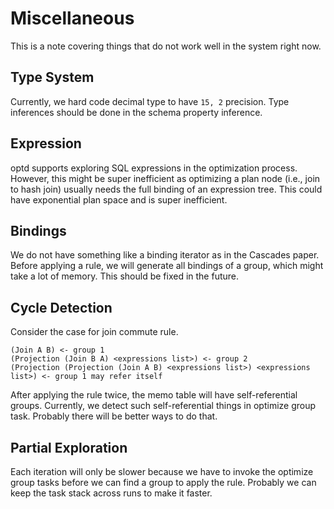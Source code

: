 # Miscellaneous

This is a note covering things that do not work well in the system right now.

## Type System

Currently, we hard code decimal type to have `15, 2` precision. Type inferences should be done in the schema property inference.

## Expression

optd supports exploring SQL expressions in the optimization process. However, this might be super inefficient as optimizing a plan node (i.e., join to hash join) usually needs the full binding of an expression tree. This could have exponential plan space and is super inefficient.

## Bindings

We do not have something like a binding iterator as in the Cascades paper. Before applying a rule, we will generate all bindings of a group, which might take a lot of memory. This should be fixed in the future.

## Cycle Detection

Consider the case for join commute rule.

```
(Join A B) <- group 1
(Projection (Join B A) <expressions list>) <- group 2
(Projection (Projection (Join A B) <expressions list>) <expressions list>) <- group 1 may refer itself
```

After applying the rule twice, the memo table will have self-referential groups. Currently, we detect such self-referential things in optimize group task. Probably there will be better ways to do that.

## Partial Exploration

Each iteration will only be slower because we have to invoke the optimize group tasks before we can find a group to apply the rule. Probably we can keep the task stack across runs to make it faster.
